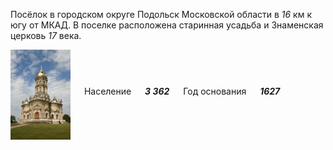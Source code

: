 <!--2022-04-20 00:48:11-->
Посёлок в городском округе Подольск Московской области в *16* км к югу от МКАД. 
В поселке расположена старинная усадьба и Знаменская церковь *17* века.  

<img src="dubrovitsy.jpg" align="middle" width="96px"> &emsp; 
Население &emsp; ***3 362*** &emsp;
Год основания &emsp; ***1627***